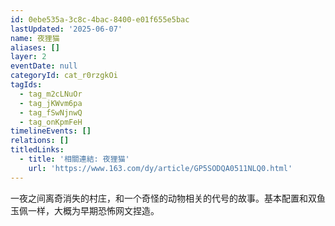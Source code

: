 ```yaml
---
id: 0ebe535a-3c8c-4bac-8400-e01f655e5bac
lastUpdated: '2025-06-07'
name: 夜狸猫
aliases: []
layer: 2
eventDate: null
categoryId: cat_r0rzgkOi
tagIds:
  - tag_m2cLNuOr
  - tag_jKWvm6pa
  - tag_fSwNjnwQ
  - tag_onKpmFeH
timelineEvents: []
relations: []
titledLinks:
  - title: '相關連結: 夜狸猫'
    url: 'https://www.163.com/dy/article/GP5SODQA0511NLQ0.html'
---
```

一夜之间离奇消失的村庄，和一个奇怪的动物相关的代号的故事。基本配置和双鱼玉佩一样，大概为早期恐怖网文捏造。
